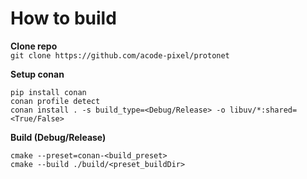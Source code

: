 # How to build
**Clone repo**  
`git clone https://github.com/acode-pixel/protonet`
  
**Setup conan**  
```
pip install conan
conan profile detect
conan install . -s build_type=<Debug/Release> -o libuv/*:shared=<True/False>
```
**Build (Debug/Release)**
```
cmake --preset=conan-<build_preset>
cmake --build ./build/<preset_buildDir>
```
